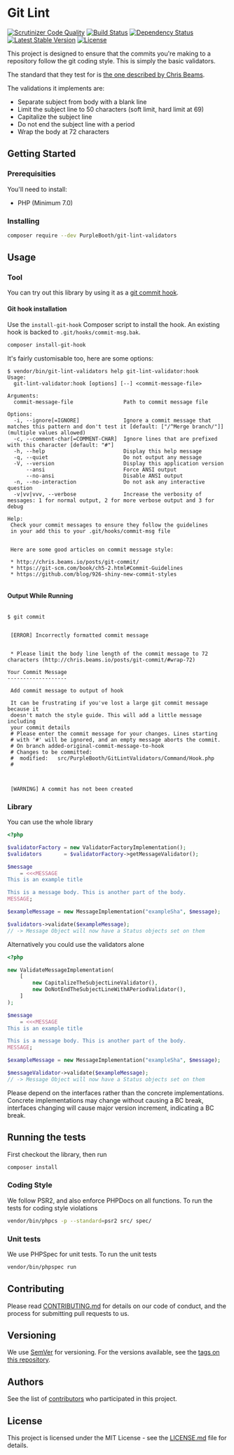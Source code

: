 # Git Lint

[![Scrutinizer Code Quality](https://scrutinizer-ci.com/g/PurpleBooth/git-lint-validators/badges/quality-score.png?b=master)](https://scrutinizer-ci.com/g/PurpleBooth/git-lint-validators/?branch=master)
[![Build Status](https://travis-ci.org/PurpleBooth/git-lint-validators.svg?branch=master)](https://travis-ci.org/PurpleBooth/git-lint-validators)
[![Dependency Status](https://www.versioneye.com/user/projects/57a26855447bcc004d5ec866/badge.svg?style=flat-square)](https://www.versioneye.com/user/projects/57a26855447bcc004d5ec866)
[![Latest Stable Version](https://poser.pugx.org/purplebooth/git-lint-validators/v/stable)](https://packagist.org/packages/purplebooth/git-lint-validators)
[![License](https://poser.pugx.org/purplebooth/git-lint-validators/license)](https://packagist.org/packages/purplebooth/git-lint-validators)

This project is designed to ensure that the commits you're making to a
repository follow the git coding style. This is simply the basic
validators.

The standard that they test for is [the one described by Chris Beams].

The validations it implements are:

* Separate subject from body with a blank line
* Limit the subject line to 50 characters (soft limit, hard limit at 69)
* Capitalize the subject line
* Do not end the subject line with a period
* Wrap the body at 72 characters

[the one described by Chris Beams]: http://chris.beams.io/posts/git-commit/

## Getting Started

### Prerequisities

You'll need to install:

 * PHP (Minimum 7.0)

### Installing

```bash
composer require --dev PurpleBooth/git-lint-validators
```

## Usage

### Tool

You can try out this library by using it as a [git commit hook].

[git commit hook]: https://git-scm.com/book/en/v2/Customizing-Git-Git-Hooks

#### Git hook installation

Use the `install-git-hook` Composer script to install the hook. An existing hook is
backed to `.git/hooks/commit-msg.bak`.

```bash
composer install-git-hook
```

It's fairly customisable too, here are some options:

```
$ vendor/bin/git-lint-validators help git-lint-validator:hook
Usage:
  git-lint-validator:hook [options] [--] <commit-message-file>

Arguments:
  commit-message-file                Path to commit message file

Options:
  -i, --ignore[=IGNORE]              Ignore a commit message that matches this pattern and don't test it [default: ["/^Merge branch/"]] (multiple values allowed)
  -c, --comment-char[=COMMENT-CHAR]  Ignore lines that are prefixed with this character [default: "#"]
  -h, --help                         Display this help message
  -q, --quiet                        Do not output any message
  -V, --version                      Display this application version
      --ansi                         Force ANSI output
      --no-ansi                      Disable ANSI output
  -n, --no-interaction               Do not ask any interactive question
  -v|vv|vvv, --verbose               Increase the verbosity of messages: 1 for normal output, 2 for more verbose output and 3 for debug

Help:
 Check your commit messages to ensure they follow the guidelines
 in your add this to your .git/hooks/commit-msg file


 Here are some good articles on commit message style:

 * http://chris.beams.io/posts/git-commit/
 * https://git-scm.com/book/ch5-2.html#Commit-Guidelines
 * https://github.com/blog/926-shiny-new-commit-styles


```

#### Output While Running

```

$ git commit


 [ERROR] Incorrectly formatted commit message


 * Please limit the body line length of the commit message to 72 characters (http://chris.beams.io/posts/git-commit/#wrap-72)

Your Commit Message
-------------------

 Add commit message to output of hook

 It can be frustrating if you've lost a large git commit message because it
 doesn't match the style guide. This will add a little message including
 your commit details
 # Please enter the commit message for your changes. Lines starting
 # with '#' will be ignored, and an empty message aborts the commit.
 # On branch added-original-commit-message-to-hook
 # Changes to be committed:
 #	modified:   src/PurpleBooth/GitLintValidators/Command/Hook.php
 #



 [WARNING] A commit has not been created

```

### Library

You can use the whole library

```php
<?php

$validatorFactory = new ValidatorFactoryImplementation();
$validators       = $validatorFactory->getMessageValidator();

$message
    = <<<MESSAGE
This is an example title

This is a message body. This is another part of the body.
MESSAGE;

$exampleMessage = new MessageImplementation("exampleSha", $message);

$validators->validate($exampleMessage);
// -> Message Object will now have a Status objects set on them
```

Alternatively you could use the validators alone

```php
<?php

new ValidateMessageImplementation(
    [
        new CapitalizeTheSubjectLineValidator(),
        new DoNotEndTheSubjectLineWithAPeriodValidator(),
    ]
);

$message
    = <<<MESSAGE
This is an example title

This is a message body. This is another part of the body.
MESSAGE;

$exampleMessage = new MessageImplementation("exampleSha", $message);

$messageValidator->validate($exampleMessage);
// -> Message Object will now have a Status objects set on them
```

Please depend on the interfaces rather than the concrete
implementations. Concrete implementations may change without causing a
BC break, interfaces changing will cause major version increment,
indicating a BC break.

## Running the tests

First checkout the library, then run

```bash
composer install
```

### Coding Style

We follow PSR2, and also enforce PHPDocs on all functions. To run the tests for coding style violations

```bash
vendor/bin/phpcs -p --standard=psr2 src/ spec/
```

### Unit tests

We use PHPSpec for unit tests. To run the unit tests

```bash
vendor/bin/phpspec run
```

## Contributing

Please read [CONTRIBUTING.md](CONTRIBUTING.md) for details on our code
of conduct, and the process for submitting pull requests to us.

## Versioning

We use [SemVer](http://semver.org/) for versioning. For the versions
available, see the [tags on this repository](https://github.com/purplebooth/git-lint-validators/tags).

## Authors

See the list of [contributors](https://github.com/purplebooth/git-lint-validators/contributors) who participated in this project.

## License

This project is licensed under the MIT License - see the [LICENSE.md](LICENSE.md) file for details.

